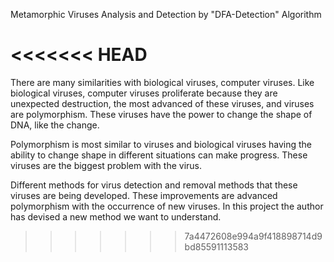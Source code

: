 Metamorphic Viruses Analysis and Detection by "DFA-Detection" Algorithm

<<<<<<< HEAD
=======
There are many similarities with biological viruses, computer viruses. Like biological viruses, computer viruses proliferate because they are unexpected destruction, the most advanced of these viruses, and viruses are polymorphism. These viruses have the power to change the shape of DNA, like the change. 

Polymorphism is most similar to viruses and biological viruses having the ability to change shape in different situations can make progress. These viruses are the biggest problem with the virus. 

Different methods for virus detection and removal methods that these viruses are being developed. These improvements are advanced polymorphism with the occurrence of new viruses. In this project the author has devised a new method we want to understand. 
>>>>>>> 7a4472608e994a9f418898714d9bd85591113583
